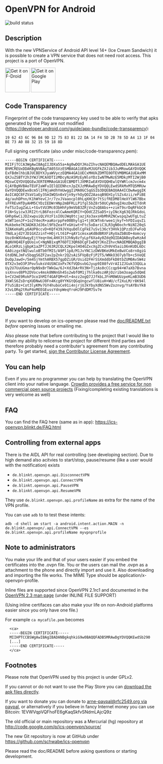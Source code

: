 OpenVPN for Android
=============
![build status](https://github.com/schwabe/ics-openvpn/actions/workflows/build.yaml/badge.svg)


Description
------------
With the new VPNService of Android API level 14+ (Ice Cream Sandwich) it is possible to create a VPN service that does not need root access. This project is a port of OpenVPN.

<a href="https://f-droid.org/repository/browse/?fdid=de.blinkt.etyvpn" target="_blank">
<img src="https://f-droid.org/badge/get-it-on.png" alt="Get it on F-Droid" height="80"/></a>
<a href="https://play.google.com/store/apps/details?id=de.blinkt.etyvpn" target="_blank">
<img src="https://play.google.com/intl/en_us/badges/images/generic/en-play-badge.png" alt="Get it on Google Play" height="80"/></a>

Code Transparency
-----------------
Fingerprint of the code transparency key used to be able to verify that
apks generated by the Play are not modified (https://developer.android.com/guide/app-bundle/code-transparency): 

    19 62 43 6C 96 B4 9D 12 75 83 B1 22 DA 14 F4 5D 2B 78 5D A4 13 1F 04 BE 73 A0 88 32 15 59 18 8D

Full signing certificate (also under misc/code-transparency.pem):

    -----BEGIN CERTIFICATE-----
    MIIFjTCCA3WgAwIBAgIIJDXa55a+Ag0wDQYJKoZIhvcNAQEMBQAwdDELMAkGA1UE
    BhMCREUxDDAKBgNVBAgTA05SVzESMBAGA1UEBxMJUGFkZXJib3JuMRowGAYDVQQK
    ExFBdmlhbiBJUCBDYXJyaWVyczEQMA4GA1UECxMHUkZDMTE0OTEVMBMGA1UEAxMM
    QXJuZSBTY2h3YWJlMCAXDTIzMDcyNzA5MzEyNloYDzIwNTMwNzE5MDkzMTI2WjB0
    MQswCQYDVQQGEwJERTEMMAoGA1UECBMDTlJXMRIwEAYDVQQHEwlQYWRlcmJvcm4x
    GjAYBgNVBAoTEUF2aWFuIElQIENhcnJpZXJzMRAwDgYDVQQLEwdSRkMxMTQ5MRUw
    EwYDVQQDEwxBcm5lIFNjaHdhYmUwggIiMA0GCSqGSIb3DQEBAQUAA4ICDwAwggIK
    AoICAQC8FZVaV1aEy3SmIWQSn0xVjn9yrhOyQOZ2AasqB9EH1ylSZs4zii/ePiBE
    4g/auhDPnn/K1hWYevCJr/7zvJVaaocpl0hLqXHCQr7tSifREDM8lHeXYlW67Bbx
    sFFREvHfDyAHM5CYDzIEDWrHNp2mBFRLLP1fgl5bZ8r50UCyNdvgIHozDwXITdnR
    FeTSzIugZaLL+tGvtVU3Mc03bHhFp9mVbB3ZRjVnZsQ8Abs++zimT9srDqRFkbC0
    F1N+Syicw3JRI2trLB6Fezc4lCwAmeKQRIY+QOdCZZSaD5+iyINcXg63QJRkGdoL
    GHhp6wCiJD2xwpuiQLVVzF1sIOUJWq0tcjazjXo3axsHbMhRZNCwspq2wUTgLtuZ
    xSWT1enJF+1o2Y4ecR+aaKorppFe00Bhylg1+tj0CWfn6rwee1jkyf+hFDIuqvZi
    Mukbeke7K3ADK8JdJ6xl9FbZeafFxGHiwt+Ftc5oDariC3LR3gN0ochrNiNI20qS
    3ZAKeHaRLy6AUP8ccvD+KQf439JVXquDdlCgFkE7uSv136cY3HVk1QPzzDJFwFoQ
    TNdLajd2YJD1GXZzinT+HOjrLt61P+qAY1cmsxaKdBdBRXFiRyUaZbBUD+4omcvy
    Uoz8nWXUdwqyEjtYeq+XmL4HX3t3JhNy8zfyLpf6Xa4y0Zdq9QIDAQABoyEwHzAd
    BgNVHQ4EFgQUoivC+NgNB1xqM76DTI3QR6DCgFIwDQYJKoZIhvcNAQEMBQADggIB
    ALo1KRzLjgbpK1aZPfJJ63R2CQLX2KpolHO4GZxcXgZCv2h9V45aiLO6nKUDL6Dc
    6A0izgxtNQlwuloBTb0fMIS/A9Pl1p8/M1JvYNC1zDWVBKeUMkEeBwVCo8rn8giG
    GtdDNLJmFv5bqgS6ZF2av2pZnkr2Q2sAiSFVpBzFjP2T5/WNkO3O7ybTb+c5VeQE
    DuOpJawd+/5m4SjYmthARBX57gpDZiGR/Usid2FHrSSXmddbFkD8tbZUM0AvSW4z
    8TX2v3eO3PJPov5uksV4USNCUxPx7KfVQDsvbGJyup9I08fvVrAI1ZJGuk33QGLa
    Uy2U7UuUGmarOpN9xBrTWkGw/6J+XdJbArRV3N+TjzAs0cCCcqp94+W7aXb7Bvna
    ssXnvvd8Ph2DVocv4msk8NNnGh4Ss2wbfOM1j7hlka0szARjOzribm3oagu5dQmE
    b+CV2mE9RokP3co1hMIf4GAFQM+Ul+4nzz2ogQ7JJfkbLJFnM0WUUzpeKLmB3UD6
    3kWlS6ZsDrqXUDNwUJ0Fn4Kcg0YYKGtQGqUngcwYlU8iuH+WU/cf2XuLM/r8K94l
    P7u5iBz+Cot3lyKMv7GY4huboCe91i4njrjUJkYbyXdNS5WvZoznvg/YsAYBsYk8
    X3vLORq2tRoP4oMEEGEussYdnpWeqYroHJ9FdDM7Sv7e
    -----END CERTIFICATE-----


Developing
---------------
If you want to develop on ics-openvpn please read the [doc/README.txt](https://github.com/schwabe/ics-openvpn/blob/master/doc/README.txt) *before* opening issues or emailing me. 

Also please note that before contributing to the project that I would like to retain my ability to relicense the project for different third parties and therefore probably need a contributer's agreement from any contributing party. To get started, [sign the Contributor License Agreement](https://www.clahub.com/agreements/schwabe/ics-openvpn).

You can help
------------
Even if you are no programmer you can help by translating the OpenVPN client into your native language. [Crowdin provides a free service for non commercial open source projects](https://crowdin.net/project/ics-openvpn/invite) (Fixing/completing existing translations is very welcome as well)

FAQ
-----
You can find the FAQ here (same as in app): https://ics-openvpn.blinkt.de/FAQ.html

Controlling from external apps
------------------------------

There is the AIDL API for real controlling (see developing section). Due to high demand also 
acitvies to start/stop, pause/resume (like a user would with the notification)  exists
  
 - `de.blinkt.openvpn.api.DisconnectVPN`
 - `de.blinkt.openvpn.api.ConnectVPN`
 - `de.blinkt.openvpn.api.PauseVPN`
 - `de.blinkt.openvpn.api.ResumeVPN`

They use `de.blinkt.openvpn.api.profileName` as extra for the name of the VPN profile.

You can use `adb` to to test these intents:

    adb -d shell am start -a android.intent.action.MAIN -n de.blinkt.openvpn/.api.ConnectVPN --es de.blinkt.openvpn.api.profileName myvpnprofile


Note to administrators
------------------------

You make your life and that of your users easier if you embed the certificates into the .ovpn file. You or the users can mail the .ovpn as a attachment to the phone and directly import and use it. Also downloading and importing the file works. The MIME Type should be application/x-openvpn-profile. 

Inline files are supported since OpenVPN 2.1rc1 and documented in the  [OpenVPN 2.3 man page](https://community.openvpn.net/openvpn/wiki/Openvpn23ManPage) (under INLINE FILE SUPPORT) 

(Using inline certifaces can also make your life on non-Android platforms easier since you only have one file.)

For example `ca mycafile.pem` becomes
```
  <ca>
  -----BEGIN CERTIFICATE-----
  MIIHPTCCBSWgAwIBAgIBADANBgkqhkiG9w0BAQQFADB5MRAwDgYDVQQKEwdSb290
  [...]
  -----END CERTIFICATE-----
  </ca>
```
Footnotes
-----------
Please note that OpenVPN used by this project is under GPLv2. 

If you cannot or do not want to use the Play Store you can [download the apk files directly](http://plai.de/android/).

If you want to donate you can donate to [arne-paypal@rfc2549.org via paypal](https://www.paypal.com/cgi-bin/webscr?hosted_button_id=R2M6ZP9AF25LS&cmd=_s-xclick), or alternatively if you believe in fancy Internet money you can use Bitcoin: 1EVWVqpVQFhoFE6gKaqSkfvSNdmLAjcQ9z 

The old official or main repository was a Mercurial (hg) repository at http://code.google.com/p/ics-openvpn/source/

The new Git repository is now at GitHub under https://github.com/schwabe/ics-openvpn

Please read the doc/README before asking questions or starting development.
